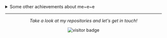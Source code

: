 <!-- # <img src="https://raw.githubusercontent.com/ABSphreak/ABSphreak/master/gifs/Hi.gif" width="30px" align="center">Hi, I Am Marcellinus 👨‍💻 -->

<!-- ![](https://github.com/halfrost/halfrost/blob/master/icons/header_.png) -->

<!-- ## 📖 About me -->
<!-- 
* 💻 I'm learn full stack web developer
* 🎓 I'm a College Student
* 🏍️ I'm a Motorcycle enthusiastic

## 📫 Get in touch
- Facebook - [Marcellinus](https://web.facebook.com/IgnacyMischa123/)
- Instagram - [Marcellinus](https://www.instagram.com/itsmarsel_)

 or give some ♥ on [mail](mail to:itsmarsel@gmail.com) . -->
<details>
  <summary>Some other achievements about me~e~e</summary>
  <br>

<p align="center">
<img align="center" src="https://github-readme-stats.vercel.app/api/top-langs/?username=DwiBlackList&hide_langs_below=1&theme=radical&line_height=27&layout=compact" />
<img align="center" src="https://github-readme-stats.vercel.app/api?username=DwiBlackList&show_icons=true&count_private=true&theme=radical&include_all_commits=true&line_height=21" alt="DwiBlackList Github Stats" />
<img align="center" src="https://github-profile-trophy.vercel.app/?username=DwiBlackList&column=7&theme=dracula" alt="DwiBlackList Github Trophy" />
</p>

</details>
  
<hr>
<p align="center">
  <i>Take a look at my repositories and let's get in touch!</i>

<p  align="center">

<img src="https://visitor-badge.laobi.icu/badge?page_id=DwiBlackList" alt="visitor badge"/>       
</p>

</p>
